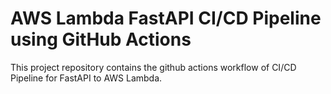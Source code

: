 # AWS Lambda FastAPI CI/CD Pipeline using GitHub Actions
This project repository contains the github actions workflow of CI/CD Pipeline for FastAPI to AWS Lambda.

